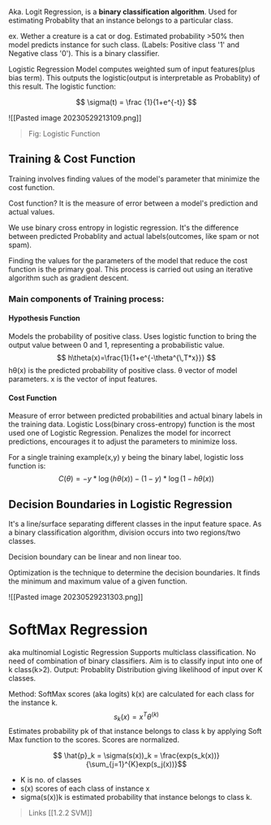 Aka. Logit Regression, is a **binary classification algorithm**.
Used for estimating Probablity that an instance belongs to a particular class.

ex. Wether a creature is a cat or dog. Estimated probability >50% then model predicts instance for such class. (Labels: Positive class '1' and Negative class '0'). This is a binary classifier. 

Logistic Regression Model computes weighted sum of input features(plus bias term).
This outputs the logistic(output is interpretable as Probablity) of this result. 
The logistic function: 

$$ \sigma(t) = \frac {1}{1+e^{-t}} $$

![[Pasted image 20230529213109.png]]
>Fig: Logistic Function


## Training & Cost Function

Training involves finding values of the model's parameter that minimize the cost function.

Cost function? It is the measure of error between a model's prediction and actual values.

We use binary cross entropy in logistic regression. It's the difference between predicted Probablity and actual labels(outcomes, like spam or not spam).

Finding the values for the parameters of the model that reduce the cost function is the primary goal. This process is carried out using an iterative algorithm such as gradient descent.

### Main components of Training process:

#### Hypothesis Function
Models the probability of positive class. Uses logistic function to bring the output value between 0 and 1, representing a probabilistic value. 
$$
h\theta(x)=\frac{1}{1+e^{-\theta^{\,T*x}}}
$$
hθ(x) is the predicted probability of positive class.  θ vector of model parameters. x is the vector of input features.


#### Cost Function
Measure of error between predicted probabilities and actual binary labels in the training data.  Logistic Loss(binary cross-entropy) function is the most used one of Logistic Regression. 
Penalizes the model for incorrect predictions, encourages it to adjust the parameters to minimize loss. 

For a single training example(x,y) y being the binary label, logistic loss function is:
$$
C(\theta)=-y*\log(h\theta(x))-(1-y)*\log(1-h\theta(x))
$$



## Decision Boundaries in Logistic Regression

It's a line/surface separating different classes in the input feature space. 
As a binary classification algorithm, division occurs into two regions/two classes. 

Decision boundary can be linear and non linear too. 

Optimization is the technique to determine the decision boundaries. It finds the minimum and maximum value of a given function. 


![[Pasted image 20230529231303.png]]


# SoftMax Regression

aka multinomial Logistic Regression
Supports multiclass classification. No need of combination of binary classifiers. 
Aim is to classify input into one of k class(k>2). 
Output: Probablity Distribution giving likelihood of input over K classes.

Method: 
SoftMax scores (aka logits) k(x) are calculated for each class for the instance k. 
$$s_k(x) = x^T\theta^{(k)}$$
Estimates probability pk of that instance belongs to class k by applying Soft Max function to the scores.
Scores are normalized. 

$$ \hat{p}_k = \sigma(s(x))_k = \frac{exp(s_k(x))}{\sum_{j=1}^{K}exp(s_j(x))}$$
- K is no. of classes
- s(x) scores of each class of instance x
- sigma(s(x))k is estimated probability that instance belongs to class k.

>Links
		[[1.2.2 SVM]]